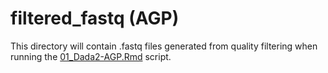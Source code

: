 # filtered_fastq (AGP)

This directory will contain .fastq files generated from quality filtering when running the [01_Dada2-AGP.Rmd](../../../../../scripts/analysis-individual/AGP/01_Dada2-AGP.Rmd) script.